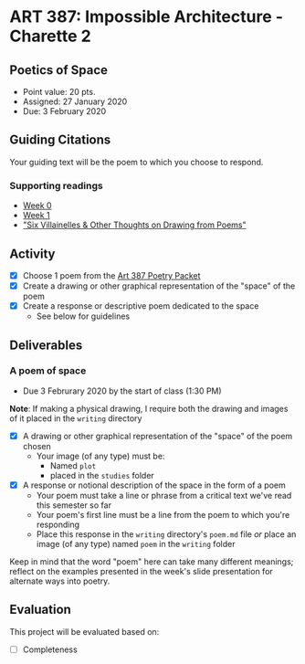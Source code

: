 # ART 387: Impossible Architecture - Charette 2

## Poetics of Space

* Point value: 20 pts.
* Assigned: 27 January 2020
* Due: 3 February 2020

## Guiding Citations

Your guiding text will be the poem to which you choose to respond.

### Supporting readings

* [Week 0](https://github.com/allegheny-college-art-387-spring-2020/course-materials/tree/master/Readings/Week%200)
* [Week 1](https://github.com/allegheny-college-art-387-spring-2020/course-materials/tree/master/Readings/Week%201)
* ["Six Villainelles & Other Thoughts on Drawing from Poems"](https://github.com/allegheny-college-art-387-spring-2020/charette-2/blob/master/materials/Stoner%20-%20Six%20Villanelles%20and%20Other%20Thoughts%20on%20Drawing%20from%20Poems.pdf)

## Activity

- [x] Choose 1 poem from the [Art 387 Poetry Packet](https://github.com/allegheny-college-art-387-spring-2020/charette-2/blob/master/materials/ART%20387%20-%20Poetry%20Packet.pdf)
- [x] Create a drawing or other graphical representation of the "space" of the poem
- [x] Create a response or descriptive poem dedicated to the space
    * See below for guidelines

## Deliverables

### A poem of space

* Due 3 Februrary 2020 by the start of class (1:30 PM)

**Note**: If making a physical drawing, I require both the drawing and images of it placed in the `writing` directory

- [x] A drawing or other graphical representation of the "space" of the poem chosen
    * Your image (of any type) must be:
        * Named `plot` 
        * placed in the `studies` folder
- [x] A response or notional description of the space in the form of a poem
    * Your poem must take a line or phrase from a critical text we've read this semester so far
    * Your poem's first line must be a line from the poem to which you're responding
    * Place this response in the `writing` directory's `poem.md` file _or_ place an image (of any type) named `poem` in the `writing` folder
    
Keep in mind that the word "poem" here can take many different meanings; reflect on the examples presented in the week's slide presentation for alternate ways into poetry.

## Evaluation

This project will be evaluated based on:

- [ ] Completeness
